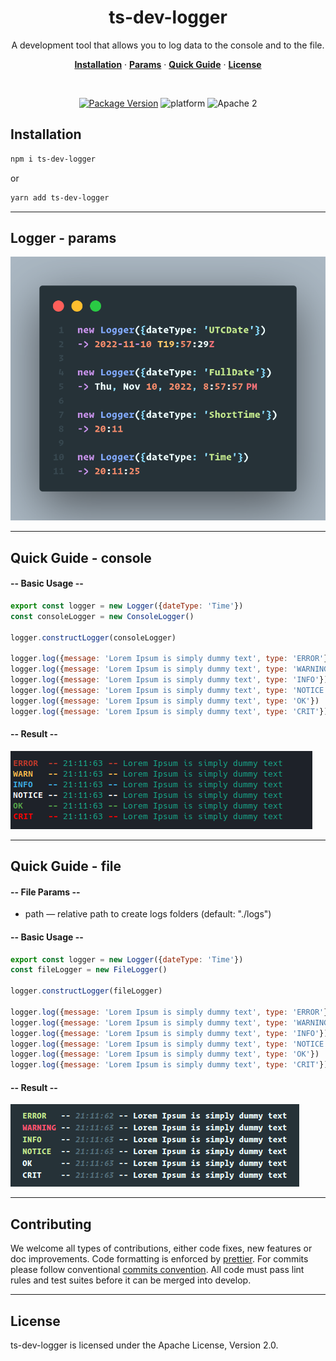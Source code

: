 <div align="center">
<h1>ts-dev-logger</h1>

<p>A development tool that allows you to log data to the console and to the file.</p>

<p>
    <a href="#installation"><strong>Installation</strong></a> ·
    <a href="#logger---params"><strong>Params</strong></a> ·
    <a href="#quick-guide---console"><strong>Quick Guide</strong></a> ·
    <a href="#license"><strong>License</strong></a>
 </p>
 
 </br>

[![Package Version][package-image]][package-url]
<img src="https://img.shields.io/badge/platform-node-lightgrey.svg?style=flat" alt="platform">
<img src="https://img.shields.io/badge/license-Apache2-blue.svg?style=flat" alt="Apache 2">

[package-image]: https://badge.fury.io/js/typescript-template.svg
[package-url]: https://www.npmjs.com/package/ts-dev-logger
</div>

## Installation
```bash
npm i ts-dev-logger
```
or

```bash
yarn add ts-dev-logger
```
---

## Logger - params

![Alt text](./images/data_type.png) 

---

## Quick Guide - console

#### -- Basic Usage --
```js
export const logger = new Logger({dateType: 'Time'})
const consoleLogger = new ConsoleLogger()

logger.constructLogger(consoleLogger)

logger.log({message: 'Lorem Ipsum is simply dummy text', type: 'ERROR'})
logger.log({message: 'Lorem Ipsum is simply dummy text', type: 'WARNING'})
logger.log({message: 'Lorem Ipsum is simply dummy text', type: 'INFO'})
logger.log({message: 'Lorem Ipsum is simply dummy text', type: 'NOTICE'})
logger.log({message: 'Lorem Ipsum is simply dummy text', type: 'OK'})
logger.log({message: 'Lorem Ipsum is simply dummy text', type: 'CRIT'})
```
#### -- Result --
![Alt text](./images/log_console.png)

---

## Quick Guide - file

#### -- File Params --

- path — relative path to create logs folders (default: "./logs")

#### -- Basic Usage --
```js
export const logger = new Logger({dateType: 'Time'})
const fileLogger = new FileLogger()

logger.constructLogger(fileLogger)

logger.log({message: 'Lorem Ipsum is simply dummy text', type: 'ERROR'})
logger.log({message: 'Lorem Ipsum is simply dummy text', type: 'WARNING'})
logger.log({message: 'Lorem Ipsum is simply dummy text', type: 'INFO'})
logger.log({message: 'Lorem Ipsum is simply dummy text', type: 'NOTICE'})
logger.log({message: 'Lorem Ipsum is simply dummy text', type: 'OK'})
logger.log({message: 'Lorem Ipsum is simply dummy text', type: 'CRIT'})
```
#### -- Result --
![Alt text](./images/log_file.png)

---

## Contributing

We welcome all types of contributions, either code fixes, new features or doc improvements.
Code formatting is enforced by [prettier](https://prettier.io/).
For commits please follow conventional [commits convention](https://www.conventionalcommits.org/en/v1.0.0-beta.2/).
All code must pass lint rules and test suites before it can be merged into develop.

---

## License

ts-dev-logger is licensed under the Apache License, Version 2.0.
